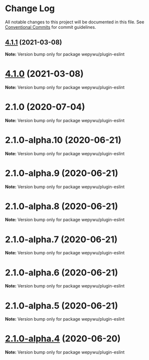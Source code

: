 # Change Log

All notable changes to this project will be documented in this file.
See [Conventional Commits](https://conventionalcommits.org) for commit guidelines.

## [4.1.1](https://github.com/zhangli344236745/wepy/compare/v4.1.0...v4.1.1) (2021-03-08)

**Note:** Version bump only for package wepywu/plugin-eslint





# [4.1.0](https://github.com/zhangli344236745/wepy/compare/v2.1.0...v4.1.0) (2021-03-08)

**Note:** Version bump only for package wepywu/plugin-eslint






# 2.1.0 (2020-07-04)

**Note:** Version bump only for package wepywu/plugin-eslint





# 2.1.0-alpha.10 (2020-06-21)

**Note:** Version bump only for package wepywu/plugin-eslint





# 2.1.0-alpha.9 (2020-06-21)

**Note:** Version bump only for package wepywu/plugin-eslint





# 2.1.0-alpha.8 (2020-06-21)

**Note:** Version bump only for package wepywu/plugin-eslint





# 2.1.0-alpha.7 (2020-06-21)

**Note:** Version bump only for package wepywu/plugin-eslint





# 2.1.0-alpha.6 (2020-06-21)

**Note:** Version bump only for package wepywu/plugin-eslint





# 2.1.0-alpha.5 (2020-06-21)

**Note:** Version bump only for package wepywu/plugin-eslint





# [2.1.0-alpha.4](https://github.com/zhangli344236745/wepy/compare/v2.1.0-alpha.2...v2.1.0-alpha.4) (2020-06-20)

**Note:** Version bump only for package wepywu/plugin-eslint
